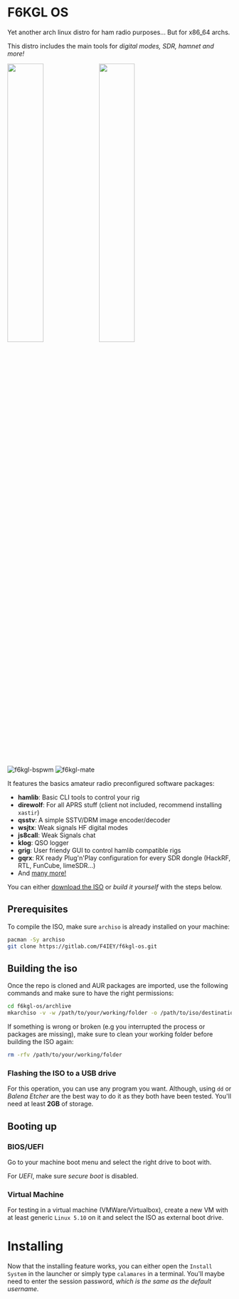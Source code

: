 # F6KGL OS

Yet another arch linux distro for ham radio purposes... But for x86_64 archs.

This distro includes the main tools for *digital modes, SDR, hamnet and more!*

<img width="40%" src="https://media.discordapp.net/attachments/729343035032207450/876059569858707486/unknown.png" />
<img width="40%" src="https://media.discordapp.net/attachments/729343035032207450/876059162331709440/unknown.png">

![f6kgl-bspwm](https://media.discordapp.net/attachments/729343035032207450/889634143388991578/unknown.png?width=594&height=446)
![f6kgl-mate](https://media.discordapp.net/attachments/719267891694010389/893922865764765807/unknown.png)

It features the basics amateur radio preconfigured software packages:

* **hamlib**: Basic CLI tools to control your rig
* **direwolf**: For all APRS stuff (client not included, recommend installing `xastir`)
* **qsstv**: A simple SSTV/DRM image encoder/decoder
* **wsjtx**: Weak signals HF digital modes
* **js8call**: Weak Signals chat
* **klog**: QSO logger
* **grig**: User friendy GUI to control hamlib compatible rigs
* **gqrx**: RX ready Plug'n'Play configuration for every SDR dongle (HackRF, RTL, FunCube, limeSDR...)
* And [many more!](https://gitlab.com/f4iey/f6kgl-repo)

You can either [download the ISO](https://perso.esiee.fr/~benkemoj/downloads/) or *build it yourself* with the steps below.
## Prerequisites

To compile the ISO, make sure `archiso` is already installed on your machine:
```sh
pacman -Sy archiso
git clone https://gitlab.com/F4IEY/f6kgl-os.git
```

## Building the iso

Once the repo is cloned and AUR packages are imported, use the following commands and make sure to have the right permissions:

```sh
cd f6kgl-os/archlive
mkarchiso -v -w /path/to/your/working/folder -o /path/to/iso/destination ./
```

If something is wrong or broken (e.g you interrupted the process or packages are missing), make sure to clean your working folder before building the ISO again:
```sh
rm -rfv /path/to/your/working/folder
```

### Flashing the ISO to a USB drive

For this operation, you can use any program you want. Although, using `dd` or *Balena Etcher* are the best way to do it as they both have been tested.
You'll need at least **2GB** of storage.

## Booting up

### BIOS/UEFI

Go to your machine boot menu and select the right drive to boot with.

For *UEFI*, make sure *secure boot* is disabled.

### Virtual Machine

For testing in a virtual machine (VMWare/Virtualbox), create a new VM with at least generic `Linux 5.10` on it and select the ISO as external boot drive.

# Installing

Now that the installing feature works, you can either open the `Install System` in the launcher or simply type `calamares` in a terminal. You'll maybe need to enter the session password, *which is the same as the default username.* 

